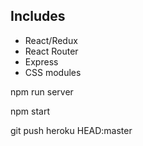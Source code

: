## Includes
  * React/Redux
  * React Router
  * Express
  * CSS modules


npm run server

npm start


git push heroku HEAD:master
